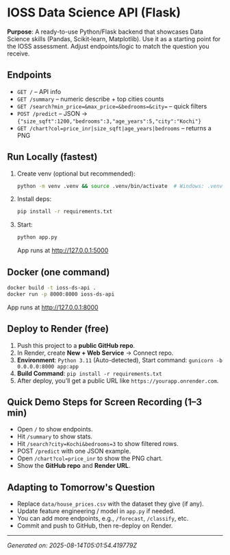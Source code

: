 # IOSS Data Science API (Flask)

**Purpose**: A ready-to-use Python/Flask backend that showcases Data Science skills (Pandas, Scikit‑learn, Matplotlib).
Use it as a starting point for the IOSS assessment. Adjust endpoints/logic to match the question you receive.

## Endpoints
- `GET /` – API info
- `GET /summary` – numeric describe + top cities counts
- `GET /search?min_price=&max_price=&bedrooms=&city=` – quick filters
- `POST /predict` – JSON -> `{"size_sqft":1200,"bedrooms":3,"age_years":5,"city":"Kochi"}`
- `GET /chart?col=price_inr|size_sqft|age_years|bedrooms` – returns a PNG

## Run Locally (fastest)
1. Create venv (optional but recommended):
   ```bash
   python -m venv .venv && source .venv/bin/activate  # Windows: .venv\Scripts\activate
   ```
2. Install deps:
   ```bash
   pip install -r requirements.txt
   ```
3. Start:
   ```bash
   python app.py
   ```
   App runs at http://127.0.0.1:5000

## Docker (one command)
```bash
docker build -t ioss-ds-api .
docker run -p 8000:8000 ioss-ds-api
```
App runs at http://127.0.0.1:8000

## Deploy to Render (free)
1. Push this project to a **public GitHub repo**.
2. In Render, create **New + Web Service** -> Connect repo.
3. **Environment**: `Python 3.11` (Auto-detected), Start command: `gunicorn -b 0.0.0.0:8000 app:app`
4. **Build Command**: `pip install -r requirements.txt`
5. After deploy, you’ll get a public URL like `https://yourapp.onrender.com`.

## Quick Demo Steps for Screen Recording (1–3 min)
- Open `/` to show endpoints.
- Hit `/summary` to show stats.
- Hit `/search?city=Kochi&bedrooms=3` to show filtered rows.
- POST `/predict` with one JSON example.
- Open `/chart?col=price_inr` to show the PNG chart.
- Show the **GitHub repo** and **Render URL**.

## Adapting to Tomorrow's Question
- Replace `data/house_prices.csv` with the dataset they give (if any).
- Update feature engineering / model in `app.py` if needed.
- You can add more endpoints, e.g., `/forecast`, `/classify`, etc.
- Commit and push to GitHub, then re-deploy on Render.

---
*Generated on: 2025-08-14T05:01:54.419779Z*